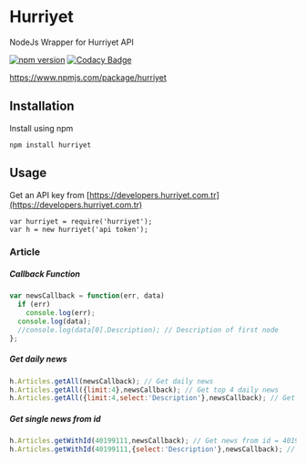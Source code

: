 # Hurriyet
NodeJs Wrapper for Hurriyet API

[![npm version](https://badge.fury.io/js/hurriyet.svg)](https://badge.fury.io/js/hurriyet)
[![Codacy Badge](https://api.codacy.com/project/badge/Grade/ec451f098ff84503a8daa9beae6690fc)](https://www.codacy.com/app/caglarispirli/hurriyet?utm_source=github.com&amp;utm_medium=referral&amp;utm_content=hicay/hurriyet&amp;utm_campaign=Badge_Grade)

https://www.npmjs.com/package/hurriyet
## Installation
Install using npm
```
npm install hurriyet
```

## Usage
Get an API key from [https://developers.hurriyet.com.tr](https://developers.hurriyet.com.tr)

```
var hurriyet = require('hurriyet');
var h = new hurriyet('api token');
```

### Article
##### Callback Function
```javascript
var newsCallback = function(err, data)
  if (err)
    console.log(err);
  console.log(data);
  //console.log(data[0].Description); // Description of first node
};
```
##### Get daily news
```javascript
h.Articles.getAll(newsCallback); // Get daily news
h.Articles.getAll({limit:4},newsCallback); // Get top 4 daily news
h.Articles.getAll({limit:4,select:'Description'},newsCallback); // Get top 4 daily news' descriptions
```
##### Get single news from id
```javascript
h.Articles.getWithId(40199111,newsCallback); // Get news from id = 40199111
h.Articles.getWithId(40199111,{select:'Description'},newsCallback); // Get news' description from id = 40199111
```
